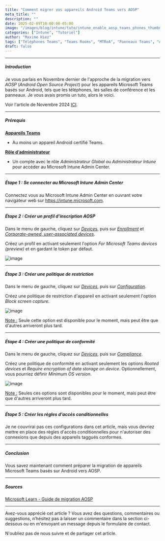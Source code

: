 ```yaml
---
title: "Comment migrer vos appareils Android Teams vers AOSP"
meta_title: ""
description: ""
date: 2025-02-09T10:00:00-05:00
image: "/images/blog/intune/tuto/intune_enable_aosp_teams_phones_thumbnail.png"
categories: ["Intune", "Tutoriel"]
author: "Maxime Hiez"
tags: ["Téléphones Teams", "Teams Rooms", "MTRoA", "Panneaux Teams", "AOSP", "Android"]
draft: false
---
```

---

##### Introduction
Je vous parlais en Novembre dernier de l'approche de la migration vers *AOSP* (*Android Open Source Project*) pour les appareils Microsoft Teams basés sur Android, tels que les téléphones, les salles de conférence et les panneaux. Je vous avais promis un tuto, alors le voici.

Voir l'article de Novembre 2024 [ICI](https://maxime.hiez.ca/blog/2024-11-23-intune-aosp-teams-phones).

---

##### Prérequis
**<u>Appareils Teams</u>**
- Au moins un appareil Android certifié Teams.

**<u>Rôle d’administrateur</u>**
- Un compte avec le rôle *Administrateur Global* ou *Administrateur Intune* pour accéder au Microsoft Intune Admin Center.

---

##### Étape 1 : Se connecter au Microsoft Intune Admin Center
Connectez vous au Microsoft Intune Admin Center en ouvrant votre navigateur web sur https://intune.microsoft.com.

---

##### Étape 2 : Créer un profil d'inscription AOSP
Dans le menu de gauche, cliquez sur *<u>Devices</u>*, puis sur *<u>Enrollment</u>* et *<u>Corporate-owned, user-associated devices</u>*.

Créez un profil en activant seulement l'option *For Microsoft Teams devices (preview)* et en gardant le token par défaut.

![image](/images/blog/intune/tuto/intune_enable_aosp_teams_phones_001.png)

---

##### Étape 3 : Créer une politique de restriction
Dans le menu de gauche, cliquez sur *<u>Devices</u>*, puis sur *<u>Configuration</u>*.

Créez une politique de restriction d'appareil en activant seulement l'option *Block screen capture*.

![image](/images/blog/intune/tuto/intune_enable_aosp_teams_phones_002.png)

<u>Note :</u> Seule cette option est disponible pour le moment, mais peut être que d'autres arriveront plus tard.

---

##### Étape 4 : Créer une politique de conformité
Dans le menu de gauche, cliquez sur *<u>Devices</u>*, puis sur *<u>Compliance</u>*.

Créez une politique de conformité en activant seulement les options *Rooted devices* et *Require encryption of data storage on device*. Optionnellement, vous pourriez définir *Minimum OS version*.

![image](/images/blog/intune/tuto/intune_enable_aosp_teams_phones_003.png)

<u>Note :</u> Seules ces options sont disponibles pour le moment, mais peut être que d'autres arriveront plus tard.

---

##### Étape 5 : Créer les règles d'accès conditionnelles
Je ne couvrirai pas ces configurations dans cet article, mais vous devriez mettre en place des règles d'accès conditionnelles pour n'autoriser des connexions que depuis des appareils taggués conformes.

---

##### Conclusion
Vous savez maintenant comment préparer la migration de appareils Microsoft Teams basés sur Android vers AOSP.

---

##### Sources
[Microsoft Learn - Guide de migration AOSP](https://learn.microsoft.com/fr-ca/microsoftteams/rooms/android-migration-guide)

---


Avez-vous apprécié cet article ? Vous avez des questions, commentaires ou suggestions, n’hésitez pas à laisser un commentaire dans la section ci-dessous ou en m'envoyant un message depuis le formulaire de contact.

N'oubliez pas de nous suivre et de partager cet article.
